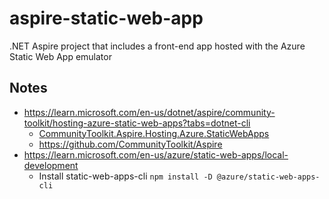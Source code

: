 # aspire-static-web-app
.NET Aspire project that includes a front-end app hosted with the Azure Static Web App emulator

## Notes

- https://learn.microsoft.com/en-us/dotnet/aspire/community-toolkit/hosting-azure-static-web-apps?tabs=dotnet-cli
    - [CommunityToolkit.Aspire.Hosting.Azure.StaticWebApps](https://www.nuget.org/packages/CommunityToolkit.Aspire.Hosting.Azure.StaticWebApps)
    - https://github.com/CommunityToolkit/Aspire
- https://learn.microsoft.com/en-us/azure/static-web-apps/local-development
    - Install static-web-apps-cli `npm install -D @azure/static-web-apps-cli`
